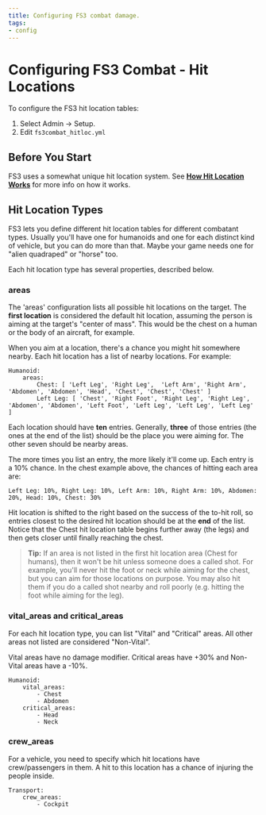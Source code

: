 ```yaml
---
title: Configuring FS3 combat damage.
tags:
- config
---
```

# Configuring FS3 Combat - Hit Locations

To configure the FS3 hit location tables:

1. Select Admin -> Setup.
2. Edit `fs3combat_hitloc.yml`

## Before You Start

FS3 uses a somewhat unique hit location system.  See **[How Hit Location Works](http://aresmush.com/fs3/fs3-3/combat-mechanics#hit-location)** for more info on how it works.

## Hit Location Types

FS3 lets you define different hit location tables for different combatant types.  Usually you'll have one for humanoids and one for each distinct kind of vehicle, but you can do more than that.  Maybe your game needs one for "alien quadraped" or "horse" too.

Each hit location type has several properties, described below.

### areas

The 'areas' configuration lists all possible hit locations on the target.  The **first location** is considered the default hit location, assuming the person is aiming at the target's "center of mass". This would be the chest on a human or the body of an aircraft, for example.

When you aim at a location, there's a chance you might hit somewhere nearby.  Each hit location has a list of nearby locations.  For example:

    Humanoid:
        areas:
            Chest: [ 'Left Leg', 'Right Leg',  'Left Arm', 'Right Arm', 'Abdomen', 'Abdomen', 'Head', 'Chest', 'Chest', 'Chest' ]
            Left Leg: [ 'Chest', 'Right Foot', 'Right Leg', 'Right Leg', 'Abdomen', 'Abdomen', 'Left Foot', 'Left Leg', 'Left Leg', 'Left Leg' ]

Each location should have **ten** entries.  Generally, **three** of those entries (the ones at the end of the list) should be the place you were aiming for.  The other seven should be nearby areas.

The more times you list an entry, the more likely it'll come up.  Each entry is a 10% chance.  In the chest example above, the chances of hitting each area are:

    Left Leg: 10%, Right Leg: 10%, Left Arm: 10%, Right Arm: 10%, Abdomen: 20%, Head: 10%, Chest: 30%

Hit location is shifted to the right based on the success of the to-hit roll, so entries closest to the desired hit location should be at the **end** of the list.  Notice that the Chest hit location table begins further away (the legs) and then gets closer until finally reaching the chest.

> <i class="fa fa-info-circle"></i> **Tip:** If an area is not listed in the first hit location area (Chest for humans), then it won't be hit unless someone does a called shot.  For example, you'll never hit the foot or neck while aiming for the chest, but you can aim for those locations on purpose.  You may also hit them if you do a called shot nearby and roll poorly (e.g. hitting the foot while aiming for the leg).

### vital_areas and critical_areas

For each hit location type, you can list "Vital" and "Critical" areas.  All other areas not listed are considered "Non-Vital".  

Vital areas have no damage modifier.  Critical areas have +30% and Non-Vital areas have a -10%.

    Humanoid:
        vital_areas:
            - Chest
            - Abdomen
        critical_areas:
            - Head
            - Neck

###  crew_areas

For a vehicle, you need to specify which hit locations have crew/passengers in them.  A hit to this location has a chance of injuring the people inside.

    Transport:
        crew_areas:
            - Cockpit